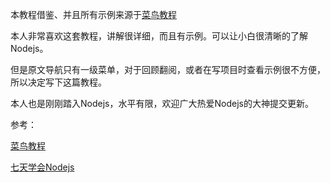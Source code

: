 本教程借鉴、并且所有示例来源于[菜鸟教程](http://www.runoob.com/nodejs/nodejs-tutorial.html)

本人非常喜欢这套教程，讲解很详细，而且有示例。可以让小白很清晰的了解Nodejs。

但是原文导航只有一级菜单，对于回顾翻阅，或者在写项目时查看示例很不方便，所以决定写下这篇教程。

本人也是刚刚踏入Nodejs，水平有限，欢迎广大热爱Nodejs的大神提交更新。

参考：

[菜鸟教程](http://www.runoob.com/nodejs/nodejs-tutorial.html)

[七天学会Nodejs](http://nqdeng.github.io/7-days-nodejs/)
